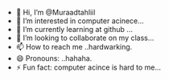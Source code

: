 - 👋 Hi, I’m @Muraadtahliil
- 👀 I’m interested in computer acinece...
- 🌱 I’m currently learning at github ...
- 💞️ I’m looking to collaborate on my class...
- 📫 How to reach me ..hardwarking.
- 😄 Pronouns: ..hahaha.
- ⚡ Fun fact: computer acince is hard to me...

<!---
Muraadtahliil/Muraadtahliil is a ✨ special ✨ repository because its `README.md` (this file) appears on your GitHub profile.
You can click the Preview link to take a look at your changes.
--->
